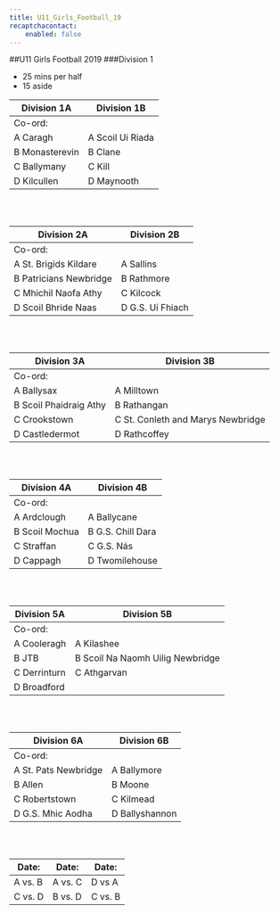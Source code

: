 ```yaml
---
title: U11_Girls_Football_19
recaptchacontact:
    enabled: false
---
```


##U11 Girls Football 2019
###Division 1
* 25 mins per half 
* 15 aside

| Division 1A  | Division 1B |
|--------------|-------------|
|Co-ord: |
|A Caragh |A Scoil Ui Riada |
|B Monasterevin| B Clane |
|C Ballymany | C Kill |
|D Kilcullen | D Maynooth |

<br>
<br>

|Division 2A | Division 2B |
|---------------|----------------|
|Co-ord: |
|A St. Brigids Kildare | A Sallins |
|B Patricians Newbridge | B Rathmore |
|C Mhichil Naofa Athy |C Kilcock |
|D Scoil Bhride Naas |D G.S. Uí Fhiach |

<br>
<br>

|Division 3A| Division 3B|
|---------------|---------------|
|Co-ord: |
|A Ballysax |A Milltown ||
|B Scoil Phaidraig Athy |B Rathangan ||
|C Crookstown|C St. Conleth and Marys Newbridge |
|D Castledermot |D Rathcoffey |

<br>
<br>

|Division 4A| Division 4B|
|---------------|---------------|
|Co-ord:|
|A Ardclough |A Ballycane|
|B Scoil Mochua | B G.S. Chill Dara |
|C Straffan |C G.S. Nás |
|D Cappagh |D Twomilehouse |

<br>
<br>

|Division 5A | Division 5B |
|---------------|----------------|
|Co-ord:|
|A Cooleragh| A Kilashee |
|B JTB | B Scoil Na Naomh Uilig Newbridge |
|C Derrinturn | C Athgarvan |
|D Broadford| |D Newbridge Ed.|

<br>
<br>

|Division 6A| Division 6B|
|---------------|----------------|
|Co-ord:|
|A St. Pats Newbridge | A Ballymore |
|B Allen | B Moone |
|C Robertstown |C Kilmead |
|D G.S. Mhic Aodha| D Ballyshannon|

<br>
<br>

|Date: |Date: | Date: |
|--------|--------|--------|
|A vs. B | A vs. C| D vs A |
|C vs. D | B vs. D | C vs. B |